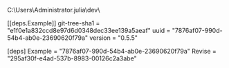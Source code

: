 C:\Users\Administrator\.julia\dev\


[[deps.Example]]
git-tree-sha1 = "e1f0e1a832ccd8e97d6d0348dec33ee139a5aeaf"
uuid = "7876af07-990d-54b4-ab0e-23690620f79a"
version = "0.5.5"

[deps]
Example = "7876af07-990d-54b4-ab0e-23690620f79a"
Revise = "295af30f-e4ad-537b-8983-00126c2a3abe"
